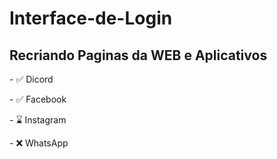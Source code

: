 <h1>Interface-de-Login</h1>
<h2>Recriando Paginas da WEB e Aplicativos</h2>
<p>- ✅ Dicord</p>
<p>- ✅ Facebook</p>
<p>- ⌛️ Instagram</p>
<p>- ❌ WhatsApp</p>

